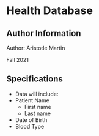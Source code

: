 # Health Database

## Author Information
Author: Aristotle Martin

Fall 2021

## Specifications

* Data will include:
* Patient Name
  + First name
  + Last name
* Date of Birth
* Blood Type